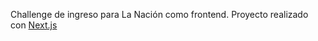 Challenge de ingreso para La Nación como frontend. Proyecto realizado con [Next.js](https://nextjs.org/)